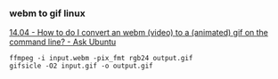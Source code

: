 ###  webm to gif linux


[14.04 - How to do I convert an webm (video) to a (animated) gif on the command line? - Ask Ubuntu](https://askubuntu.com/questions/506670/how-to-do-i-convert-an-webm-video-to-a-animated-gif-on-the-command-line "14.04 - How to do I convert an webm (video) to a (animated) gif on the command line? - Ask Ubuntu")


 

```
ffmpeg -i input.webm -pix_fmt rgb24 output.gif
gifsicle -O2 input.gif -o output.gif
```
